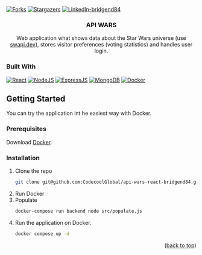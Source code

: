 <a name="readme-top"></a>
[![Forks][forks-shield]][forks-url]
[![Stargazers][stars-shield]][stars-url]
[![LinkedIn-bridgend84][linkedin-shield-bridgend84]][linkedin-url-bridgend84]
<h3 align="center">API WARS</h3>

<p align="center">
  Web application what shows data about the Star Wars universe (use <a href="https://swapi.dev/">swapi.dev</a>), stores visitor preferences (voting statistics) and handles user login.
  <br />

### Built With

[![React][React.js]][React-url]
[![NodeJS][NodeJS-badge]][NodeJS-url]
[![ExpressJS][ExpressJS-badge]][ExpressJS-url]
[![MongoDB][MongoDB-badge]][MongoDB-url]
[![Docker][Docker-badge]][Docker-url]

## Getting Started

You can try the application int he easiest way with Docker.

### Prerequisites

Download <a href="https://www.docker.com/">Docker</a>.

### Installation

1. Clone the repo
   ```sh
   git clone git@github.com:CodecoolGlobal/api-wars-react-bridgend84.git
   ```
2. Run Docker
3. Populate
   ```sh
   docker-compose run backend node src/populate.js
   ```
3. Run the application on Docker.
   ```sh
   docker compose up -d
   ```

<p align="right">(<a href="#readme-top">back to top</a>)</p>

[forks-shield]: https://img.shields.io/github/forks/CodecoolGlobal/el-proyecte-grande-sprint-1-java-csakafeda.svg?style=for-the-badge
[forks-url]: https://github.com/CodecoolGlobal/el-proyecte-grande-sprint-1-java-csakafeda/network/members
[stars-shield]: https://img.shields.io/github/stars/CodecoolGlobal/el-proyecte-grande-sprint-1-java-csakafeda.svg?style=for-the-badge
[stars-url]: https://github.com/CodecoolGlobal/el-proyecte-grande-sprint-1-java-csakafeda/stargazers
[linkedin-shield-bridgend84]: https://img.shields.io/badge/-Tamás%20Hidvégi-black.svg?style=for-the-badge&logo=linkedin&colorB=555
[linkedin-url-bridgend84]: https://www.linkedin.com/in/tamashidvegi/
[product-screenshot]: images/screenshot.png
[React.js]: https://img.shields.io/badge/React-20232A?style=for-the-badge&logo=react
[React-url]: https://reactjs.org/
[MongoDB-badge]: https://img.shields.io/badge/MongoDB-20232A?style=for-the-badge&logo=mongodb
[MongoDB-url]: https://www.mongodb.com/
[NodeJS-badge]: https://img.shields.io/badge/NodeJS-20232A?style=for-the-badge&logo=node.js
[NodeJS-url]: https://nodejs.org/
[ExpressJS-badge]: https://img.shields.io/badge/ExpressJS-20232A?style=for-the-badge&logo=express.js
[ExpressJS-url]: https://expressjs.com/
[Docker-badge]: https://img.shields.io/badge/Docker-20232A?style=for-the-badge&logo=docker
[Docker-url]: https://www.docker.com/

